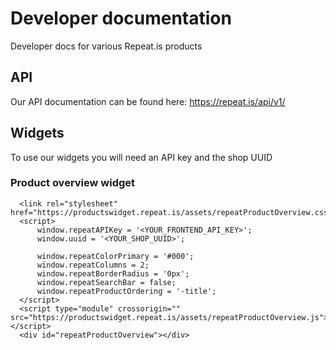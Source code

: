 # Developer documentation
Developer docs for various Repeat.is products

## API
Our API documentation can be found here:
https://repeat.is/api/v1/

## Widgets
To use our widgets you will need an API key and the shop UUID

### Product overview widget

```
  <link rel="stylesheet" href="https://productswidget.repeat.is/assets/repeatProductOverview.css">
  <script>
      window.repeatAPIKey = '<YOUR_FRONTEND_API_KEY>';
      window.uuid = '<YOUR_SHOP_UUID>';
  
      window.repeatColorPrimary = '#000';
      window.repeatColumns = 2;
      window.repeatBorderRadius = '0px';
      window.repeatSearchBar = false;
      window.repeatProductOrdering = '-title';
  </script>
  <script type="module" crossorigin="" src="https://productswidget.repeat.is/assets/repeatProductOverview.js"></script>
  <div id="repeatProductOverview"></div>
```
